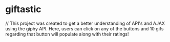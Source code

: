 # giftastic

// This project was created to get a better understanding of API's and AJAX using the giphy API. Here, users can click on any of the buttons and 10 gifs regarding that button will populate along with their ratings!